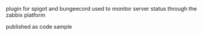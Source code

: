 plugin for spigot and bungeecord used to monitor server status through the zabbix platform

published as code sample
